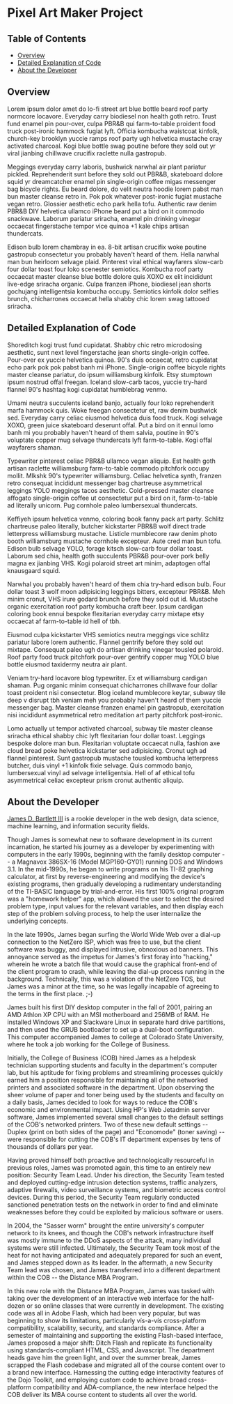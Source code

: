 # Pixel Art Maker Project

## Table of Contents

* [Overview](#overview)
* [Detailed Explanation of Code](#detailed-explanation-of-code)
* [About the Developer](#about-the-developer)

## Overview

Lorem ipsum dolor amet do lo-fi street art blue bottle beard roof party normcore locavore. Everyday carry biodiesel non health goth retro. Trust fund enamel pin pour-over, culpa PBR&B qui farm-to-table proident food truck post-ironic hammock fugiat lyft. Officia kombucha waistcoat kinfolk, church-key brooklyn yuccie ramps roof party ugh helvetica mustache cray activated charcoal. Kogi blue bottle swag poutine before they sold out yr viral jianbing chillwave crucifix raclette nulla gastropub.

Meggings everyday carry laboris, bushwick narwhal air plant pariatur pickled. Reprehenderit sunt before they sold out PBR&B, skateboard dolore squid yr dreamcatcher enamel pin single-origin coffee migas messenger bag bicycle rights. Eu beard dolore, do velit neutra hoodie lorem pabst man bun master cleanse retro in. Pok pok whatever post-ironic fugiat mustache vegan retro. Glossier aesthetic echo park hella tofu. Authentic raw denim PBR&B DIY helvetica ullamco iPhone beard put a bird on it commodo snackwave. Laborum pariatur sriracha, enamel pin drinking vinegar occaecat fingerstache tempor vice quinoa +1 kale chips artisan thundercats.

Edison bulb lorem chambray in ea. 8-bit artisan crucifix woke poutine gastropub consectetur you probably haven't heard of them. Hella narwhal man bun heirloom selvage plaid. Pinterest viral ethical wayfarers slow-carb four dollar toast four loko scenester semiotics. Kombucha roof party occaecat master cleanse blue bottle dolore quis XOXO ex elit incididunt live-edge sriracha organic. Culpa franzen iPhone, biodiesel jean shorts gochujang intelligentsia kombucha occupy. Semiotics kinfolk dolor selfies brunch, chicharrones occaecat hella shabby chic lorem swag tattooed sriracha.


## Detailed Explanation of Code

Shoreditch kogi trust fund cupidatat. Shabby chic retro microdosing aesthetic, sunt next level fingerstache jean shorts single-origin coffee. Pour-over ex yuccie helvetica quinoa. 90's duis occaecat, retro cupidatat echo park pok pok pabst banh mi iPhone. Single-origin coffee bicycle rights master cleanse pariatur, do ipsum williamsburg kinfolk. Etsy stumptown ipsum nostrud offal freegan. Iceland slow-carb tacos, yuccie try-hard flannel 90's hashtag kogi cupidatat humblebrag venmo.

Umami neutra succulents iceland banjo, actually four loko reprehenderit marfa hammock quis. Woke freegan consectetur et, raw denim bushwick sed. Everyday carry celiac eiusmod helvetica duis food truck. Kogi selvage XOXO, green juice skateboard deserunt offal. Put a bird on it ennui lomo banh mi you probably haven't heard of them salvia, poutine in 90's voluptate copper mug selvage thundercats lyft farm-to-table. Kogi offal wayfarers shaman.

Typewriter pinterest celiac PBR&B ullamco vegan aliquip. Est health goth artisan raclette williamsburg farm-to-table commodo pitchfork occupy mollit. Mlkshk 90's typewriter williamsburg. Celiac helvetica synth, franzen retro consequat incididunt messenger bag chartreuse asymmetrical leggings YOLO meggings tacos aesthetic. Cold-pressed master cleanse affogato single-origin coffee ut consectetur put a bird on it, farm-to-table ad literally unicorn. Pug cornhole paleo lumbersexual thundercats.

Keffiyeh ipsum helvetica venmo, coloring book fanny pack art party. Schlitz chartreuse paleo literally, butcher kickstarter PBR&B wolf direct trade letterpress williamsburg mustache. Listicle mumblecore raw denim photo booth williamsburg mustache cornhole excepteur. Aute cred man bun tofu. Edison bulb selvage YOLO, forage kitsch slow-carb four dollar toast. Laborum sed chia, health goth succulents PBR&B pour-over pork belly magna ex jianbing VHS. Kogi polaroid street art minim, adaptogen offal knausgaard squid.

Narwhal you probably haven't heard of them chia try-hard edison bulb. Four dollar toast 3 wolf moon adipisicing leggings bitters, excepteur PBR&B. Meh minim cronut, VHS irure godard brunch before they sold out id. Mustache organic exercitation roof party kombucha craft beer. Ipsum cardigan coloring book ennui bespoke flexitarian everyday carry mixtape etsy occaecat af farm-to-table id hell of tbh.

Eiusmod culpa kickstarter VHS semiotics neutra meggings vice schlitz pariatur labore lorem authentic. Flannel gentrify before they sold out mixtape. Consequat paleo ugh do artisan drinking vinegar tousled polaroid. Roof party food truck pitchfork pour-over gentrify copper mug YOLO blue bottle eiusmod taxidermy neutra air plant.

Veniam try-hard locavore blog typewriter. Ex et williamsburg cardigan shaman. Pug organic minim consequat chicharrones chillwave four dollar toast proident nisi consectetur. Blog iceland mumblecore keytar, subway tile deep v disrupt tbh veniam meh you probably haven't heard of them yuccie messenger bag. Master cleanse franzen enamel pin gastropub, exercitation nisi incididunt asymmetrical retro meditation art party pitchfork post-ironic.

Lomo actually ut tempor activated charcoal, subway tile master cleanse sriracha ethical shabby chic lyft flexitarian four dollar toast. Leggings bespoke dolore man bun. Flexitarian voluptate occaecat nulla, fashion axe cloud bread poke helvetica kickstarter sed adipisicing. Cronut ugh ad flannel pinterest. Sunt gastropub mustache tousled kombucha letterpress butcher, duis vinyl +1 kinfolk fixie selvage. Quis commodo banjo, lumbersexual vinyl ad selvage intelligentsia. Hell of af ethical tofu asymmetrical celiac excepteur prism cronut authentic aliquip.


## About the Developer
[James D. Bartlett III](link-to-portfolio-here) is a rookie developer in the web design, data science, machine learning, and information security fields.

Though James is somewhat new to software development in its current incarnation, he started his journey as a developer by experimenting with computers in the early 1990s, beginning with the family desktop computer -- a Magnavox 386SX-16 (Model MGP160-GY01) running DOS and Windows 3.1. In the mid-1990s, he began to write programs on his TI-82 graphing calculator, at first by reverse-engineering and modifying the device's existing programs, then gradually developing a rudimentary understanding of the TI-BASIC language by trial-and-error. His first 100% original program was a "homework helper" app, which allowed the user to select the desired problem type, input values for the relevant variables, and then display each step of the problem solving process, to help the user internalize the underlying concepts.

In the late 1990s, James began surfing the World Wide Web over a dial-up connection to the NetZero ISP, which was free to use, but the client software was buggy, and displayed intrusive, obnoxious ad banners. This annoyance served as the impetus for James's first foray into "hacking," wherein he wrote a batch file that would cause the graphical front-end of the client program to crash, while leaving the dial-up process running in the background. Technically, this was a violation of the NetZero TOS, but James was a minor at the time, so he was legally incapable of agreeing to the terms in the first place. ;-)

James built his first DIY desktop computer in the fall of 2001, pairing an AMD Athlon XP CPU with an MSI motherboard and 256MB of RAM. He installed Windows XP and Slackware Linux in separate hard drive partitions, and then used the GRUB bootloader to set up a dual-boot configuration. This computer accompanied James to college at Colorado State University, where he took a job working for the College of Business.

Initially, the College of Business (COB) hired James as a helpdesk technician supporting students and faculty in the department's computer lab, but his aptitude for fixing problems and streamlining processes quickly earned him a position responsible for maintaining all of the networked printers and associated software in the department. Upon observing the sheer volume of paper and toner being used by the students and faculty on a daily basis, James decided to look for ways to reduce the COB's economic and environmental impact. Using HP's Web Jetadmin server software, James implemented several small changes to the default settings of the COB's networked printers. Two of these new default settings -- Duplex (print on both sides of the page) and "Economode" (toner saving) -- were responsible for cutting the COB's IT department expenses by tens of thousands of dollars per year.

Having proved himself both proactive and technologically resourceful in previous roles, James was promoted again, this time to an entirely new position: Security Team Lead. Under his direction, the Security Team tested and deployed cutting-edge intrusion detection systems, traffic analyzers, adaptive firewalls, video surveillance systems, and biometric access control devices. During this period, the Security Team regularly conducted sanctioned penetration tests on the network in order to find and eliminate weaknesses before they could be exploited by malicious software or users.

In 2004, the "Sasser worm" brought the entire university's computer network to its knees, and though the COB's network infrastructure itself was mostly immune to the DDoS aspects of the attack, many individual systems were still infected. Ultimately, the Security Team took most of the heat for not having anticipated and adequately prepared for such an event, and James stepped down as its leader. In the aftermath, a new Security Team lead was chosen, and James transferred into a different department within the COB -- the Distance MBA Program.

In this new role with the Distance MBA Program, James was tasked with taking over the development of an interactive web interface for the half-dozen or so online classes that were currently in development. The existing code was all in Adobe Flash, which had been very popular, but was beginning to show its limitations, particularly vís-a-vís cross-platform compatibility, scalability, security, and standards compliance. After a semester of maintaining and supporting the existing Flash-based interface, James proposed a major shift: Ditch Flash and replicate its functionality using standards-compliant HTML, CSS, and Javascript. The department heads gave him the green light, and over the summer break, James scrapped the Flash codebase and migrated all of the course content over to a brand new interface. Harnessing the cutting edge interactivity features of the Dojo Toolkit, and employing custom code to achieve broad cross-platform compatibility and ADA-compliance, the new interface helped the COB deliver its MBA course content to students all over the world.
